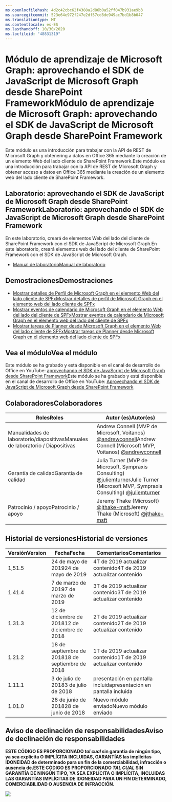 ```yaml
---
ms.openlocfilehash: 4d2c42cbc62f4388a2d86b0a52ff047b931ae9b3
ms.sourcegitcommit: 523e64e972f247e2df57cd8de949ac7bd1b8b047
ms.translationtype: MT
ms.contentlocale: es-ES
ms.lasthandoff: 10/30/2020
ms.locfileid: "48831319"
---
```

# <a name="mdulo-de-aprendizaje-de-microsoft-graph-aprovechando-el-sdk-de-javascript-de-microsoft-graph-desde-sharepoint-framework"></a><span data-ttu-id="51904-101">Módulo de aprendizaje de Microsoft Graph: aprovechando el SDK de JavaScript de Microsoft Graph desde SharePoint Framework</span><span class="sxs-lookup"><span data-stu-id="51904-101">Módulo de aprendizaje de Microsoft Graph: aprovechando el SDK de JavaScript de Microsoft Graph desde SharePoint Framework</span></span>

<span data-ttu-id="51904-102">Este módulo es una introducción para trabajar con la API de REST de Microsoft Graph y obtenering a datos en Office 365 mediante la creación de un elemento Web del lado cliente de SharePoint Framework.</span><span class="sxs-lookup"><span data-stu-id="51904-102">Este módulo es una introducción para trabajar con la API de REST de Microsoft Graph y obtener acceso a datos en Office 365 mediante la creación de un elemento web del lado cliente de SharePoint Framework.</span></span>

## <a name="laboratorio-aprovechando-el-sdk-de-javascript-de-microsoft-graph-desde-sharepoint-framework"></a><span data-ttu-id="51904-103">Laboratorio: aprovechando el SDK de JavaScript de Microsoft Graph desde SharePoint Framework</span><span class="sxs-lookup"><span data-stu-id="51904-103">Laboratorio: aprovechando el SDK de JavaScript de Microsoft Graph desde SharePoint Framework</span></span>

<span data-ttu-id="51904-104">En este laboratorio, creará de elementos Web del lado del cliente de SharePoint Framework con el SDK de JavaScript de Microsoft Graph.</span><span class="sxs-lookup"><span data-stu-id="51904-104">En este laboratorio, creará elementos web del lado del cliente de SharePoint Framework con el SDK de JavaScript de Microsoft Graph.</span></span>

- [<span data-ttu-id="51904-105">Manual de laboratorio</span><span class="sxs-lookup"><span data-stu-id="51904-105">Manual de laboratorio</span></span>](./Lab.md)

## <a name="demostraciones"></a><span data-ttu-id="51904-106">Demostraciones</span><span class="sxs-lookup"><span data-stu-id="51904-106">Demostraciones</span></span>

- [<span data-ttu-id="51904-107">Mostrar detalles de Perfil de Microsoft Graph en el elemento Web del lado cliente de SPFx</span><span class="sxs-lookup"><span data-stu-id="51904-107">Mostrar detalles de perfil de Microsoft Graph en el elemento web del lado cliente de SPFx</span></span>](./Demos/01-personal-info)
- [<span data-ttu-id="51904-108">Mostrar eventos de calendario de Microsoft Graph en el elemento Web del lado del cliente de SPFx</span><span class="sxs-lookup"><span data-stu-id="51904-108">Mostrar eventos de calendario de Microsoft Graph en el elemento web del lado del cliente de SPFx</span></span>](./Demos/02-events)
- [<span data-ttu-id="51904-109">Mostrar tareas de Planner desde Microsoft Graph en el elemento Web del lado cliente de SPFx</span><span class="sxs-lookup"><span data-stu-id="51904-109">Mostrar tareas de Planner desde Microsoft Graph en el elemento web del lado cliente de SPFx</span></span>](./Demos/03-tasks)

## <a name="vea-el-mdulo"></a><span data-ttu-id="51904-110">Vea el módulo</span><span class="sxs-lookup"><span data-stu-id="51904-110">Vea el módulo</span></span>

<span data-ttu-id="51904-111">Este módulo se ha grabado y está disponible en el canal de desarrollo de Office en YouTube: [aprovechando el SDK de JavaScript de Microsoft Graph desde SharePoint Framework](https://www.youtube.com/watch?v=U1JrBwP3vc8)</span><span class="sxs-lookup"><span data-stu-id="51904-111">Este módulo se ha grabado y está disponible en el canal de desarrollo de Office en YouTube: [Aprovechando el SDK de JavaScript de Microsoft Graph desde SharePoint Framework](https://www.youtube.com/watch?v=U1JrBwP3vc8)</span></span>

## <a name="colaboradores"></a><span data-ttu-id="51904-112">Colaboradores</span><span class="sxs-lookup"><span data-stu-id="51904-112">Colaboradores</span></span>

| <span data-ttu-id="51904-113">Roles</span><span class="sxs-lookup"><span data-stu-id="51904-113">Roles</span></span> | <span data-ttu-id="51904-114">Autor (es)</span><span class="sxs-lookup"><span data-stu-id="51904-114">Autor(es)</span></span> |
| -------------------- | --------------------------------------------------------------------------------------------- |
|  <span data-ttu-id="51904-115">Manualidades de laboratorio/diapositivas</span><span class="sxs-lookup"><span data-stu-id="51904-115">Manuales de laboratorio / Diapositivas</span></span> | <span data-ttu-id="51904-116">Andrew Connell (MVP de Microsoft, Voitanos) [@andrewconnell](//github.com/andrewconnell)</span><span class="sxs-lookup"><span data-stu-id="51904-116">Andrew Connell (Microsoft MVP, Voitanos) [@andrewconnell](//github.com/andrewconnell)</span></span> |
| <span data-ttu-id="51904-117">Garantía de calidad</span><span class="sxs-lookup"><span data-stu-id="51904-117">Garantía de calidad</span></span> | <span data-ttu-id="51904-118">Julia Turner (MVP de Microsoft, Sympraxis Consulting) [@juliemturner](//github.com/juliemturner)</span><span class="sxs-lookup"><span data-stu-id="51904-118">Julie Turner (Microsoft MVP, Sympraxis Consulting) [@juliemturner](//github.com/juliemturner)</span></span> |
| <span data-ttu-id="51904-119">Patrocinio / apoyo</span><span class="sxs-lookup"><span data-stu-id="51904-119">Patrocinio / apoyo</span></span> | <span data-ttu-id="51904-120">Jeremy Thake (Microsoft) [@jthake-msft](//github.com/jthake-msft)</span><span class="sxs-lookup"><span data-stu-id="51904-120">Jeremy Thake (Microsoft) [@jthake-msft](//github.com/jthake-msft)</span></span> |

## <a name="historial-de-versiones"></a><span data-ttu-id="51904-121">Historial de versiones</span><span class="sxs-lookup"><span data-stu-id="51904-121">Historial de versiones</span></span>

| <span data-ttu-id="51904-122">Versión</span><span class="sxs-lookup"><span data-stu-id="51904-122">Version</span></span> | <span data-ttu-id="51904-123">Fecha</span><span class="sxs-lookup"><span data-stu-id="51904-123">Fecha</span></span> | <span data-ttu-id="51904-124">Comentarios</span><span class="sxs-lookup"><span data-stu-id="51904-124">Comentarios</span></span> |
| ------- | ------------------ | ---------------------- |
| <span data-ttu-id="51904-125">1,5</span><span class="sxs-lookup"><span data-stu-id="51904-125">1.5</span></span> | <span data-ttu-id="51904-126">24 de mayo de 2019</span><span class="sxs-lookup"><span data-stu-id="51904-126">24 de mayo de 2019</span></span> | <span data-ttu-id="51904-127">4T de 2019 actualizar contenido</span><span class="sxs-lookup"><span data-stu-id="51904-127">4T de 2019 actualizar contenido</span></span> |
| <span data-ttu-id="51904-128">1.4</span><span class="sxs-lookup"><span data-stu-id="51904-128">1.4</span></span> | <span data-ttu-id="51904-129">7 de marzo de 2019</span><span class="sxs-lookup"><span data-stu-id="51904-129">7 de marzo de 2019</span></span> | <span data-ttu-id="51904-130">3T de 2019 actualizar contenido</span><span class="sxs-lookup"><span data-stu-id="51904-130">3T de 2019 actualizar contenido</span></span> |
| <span data-ttu-id="51904-131">1.3</span><span class="sxs-lookup"><span data-stu-id="51904-131">1.3</span></span> | <span data-ttu-id="51904-132">12 de diciembre de 2018</span><span class="sxs-lookup"><span data-stu-id="51904-132">12 de diciembre de 2018</span></span> | <span data-ttu-id="51904-133">2T de 2019 actualizar contenido</span><span class="sxs-lookup"><span data-stu-id="51904-133">2T de 2019 actualizar contenido</span></span> |
| <span data-ttu-id="51904-134">1.2</span><span class="sxs-lookup"><span data-stu-id="51904-134">1.2</span></span> | <span data-ttu-id="51904-135">18 de septiembre de 2018</span><span class="sxs-lookup"><span data-stu-id="51904-135">18 de septiembre de 2018</span></span> | <span data-ttu-id="51904-136">1T de 2019 actualizar contenido</span><span class="sxs-lookup"><span data-stu-id="51904-136">1T de 2019 actualizar contenido</span></span> |
| <span data-ttu-id="51904-137">1.1</span><span class="sxs-lookup"><span data-stu-id="51904-137">1.1</span></span> | <span data-ttu-id="51904-138">3 de julio de 2018</span><span class="sxs-lookup"><span data-stu-id="51904-138">3 de julio de 2018</span></span> | <span data-ttu-id="51904-139">presentación en pantalla incluida</span><span class="sxs-lookup"><span data-stu-id="51904-139">presentación en pantalla incluida</span></span> |
| <span data-ttu-id="51904-140">1.0</span><span class="sxs-lookup"><span data-stu-id="51904-140">1.0</span></span> | <span data-ttu-id="51904-141">28 de junio de 2018</span><span class="sxs-lookup"><span data-stu-id="51904-141">28 de junio de 2018</span></span> | <span data-ttu-id="51904-142">Nuevo módulo enviado</span><span class="sxs-lookup"><span data-stu-id="51904-142">Nuevo módulo enviado</span></span> |

## <a name="aviso-de-declinacin-de-responsabilidades"></a><span data-ttu-id="51904-143">Aviso de declinación de responsabilidades</span><span class="sxs-lookup"><span data-stu-id="51904-143">Aviso de declinación de responsabilidades</span></span>

<span data-ttu-id="51904-144">**ESTE CÓDIGO ES PROPORCIONADO _tal cual_ sin garantía de ningún tipo, ya sea explícita O IMPLÍCITA INCLUIDAS, GARANTÍAS las implícitas IDONEIDAD de determinado para un fin de la comerciabilidad, infracción o ausencia de.**</span><span class="sxs-lookup"><span data-stu-id="51904-144">**ESTE CÓDIGO ES PROPORCIONADO _TAL CUAL_ SIN GARANTÍA DE NINGÚN TIPO, YA SEA EXPLÍCITA O IMPLÍCITA, INCLUIDAS LAS GARANTÍAS IMPLÍCITAS DE IDONEIDAD PARA UN FIN DETERMINADO, COMERCIABILIDAD O AUSENCIA DE INFRACCIÓN.**</span></span>

<img src="https://telemetry.sharepointpnp.com/msgraph-training-spfx" />
